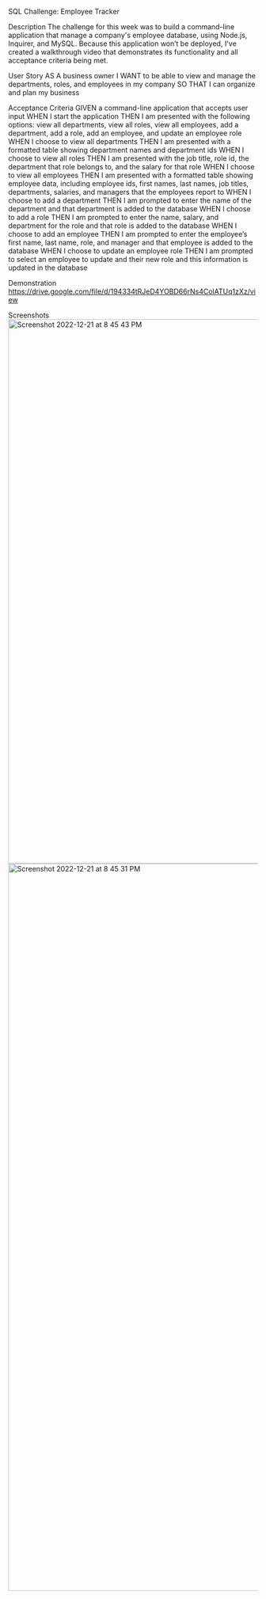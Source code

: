 SQL Challenge: Employee Tracker

Description
The challenge for this week was to build a command-line application that manage a company's employee database, using Node.js, Inquirer, and MySQL.
Because this application won’t be deployed, I've created a walkthrough video that demonstrates its functionality and all acceptance criteria being met.

User Story
AS A business owner
I WANT to be able to view and manage the departments, roles, and employees in my company
SO THAT I can organize and plan my business

Acceptance Criteria
GIVEN a command-line application that accepts user input
WHEN I start the application
THEN I am presented with the following options: view all departments, view all roles, view all employees, add a department, add a role, add an employee, and update an employee role
WHEN I choose to view all departments
THEN I am presented with a formatted table showing department names and department ids
WHEN I choose to view all roles
THEN I am presented with the job title, role id, the department that role belongs to, and the salary for that role
WHEN I choose to view all employees
THEN I am presented with a formatted table showing employee data, including employee ids, first names, last names, job titles, departments, salaries, and managers that the employees report to
WHEN I choose to add a department
THEN I am prompted to enter the name of the department and that department is added to the database
WHEN I choose to add a role
THEN I am prompted to enter the name, salary, and department for the role and that role is added to the database
WHEN I choose to add an employee
THEN I am prompted to enter the employee’s first name, last name, role, and manager and that employee is added to the database
WHEN I choose to update an employee role
THEN I am prompted to select an employee to update and their new role and this information is updated in the database

Demonstration
https://drive.google.com/file/d/194334tRJeD4YOBD66rNs4ColATUq1zXz/view

Screenshots
<img width="1100" alt="Screenshot 2022-12-21 at 8 45 43 PM" src="https://user-images.githubusercontent.com/112598840/209037280-83a0970c-4dea-4cab-b70b-3908482349d4.png">
<img width="1470" alt="Screenshot 2022-12-21 at 8 45 31 PM" src="https://user-images.githubusercontent.com/112598840/209037290-a8cb4c13-7c57-402a-bf88-f7aedec2f796.png">
